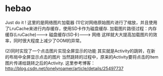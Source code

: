 # hebao
Just do it !
这里的是网络图片加载器
(1)它对网络原始图片进行了缩放，并且使用了LruCache来进行内存缓存，使用SD卡作为磁盘缓存.
加载图片路径过程：内存缓存(LruCache)---> 磁盘缓存(SD卡)---> 网络
这样就大大提高加载图片的效率，同时很大程度上减少了OOM的异常。

(2)同时实现了一个点击图片实现全屏显示的功能
其实就是Activity的跳转，在新的布局中全屏显示点击的图片
当然跳转的过程中，原来的Activity要将点击的Item图片传递给跳转之后的Activity.
这里参考博客：http://blog.csdn.net/lonelyroamer/article/details/25497737
